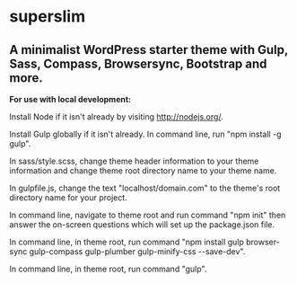 <h1>superslim</h1>

<h2>A minimalist WordPress starter theme with Gulp, Sass, Compass, Browsersync, Bootstrap and more.</h2>

<strong>For use with local development:</strong>

Install Node if it isn't already by visiting <a href="http://nodejs.org/" target="_blank">http://nodejs.org/</a>.

Install Gulp globally if it isn't already. In command line, run "npm install -g gulp".

In sass/style.scss, change theme header information to your theme information and change theme root directory name to your theme name.

In gulpfile.js, change the text "localhost/domain.com" to the theme's root directory name for your project.

In command line, navigate to theme root and run command "npm init" then answer the on-screen questions which will set up the package.json file.

In command line, in theme root, run command "npm install gulp browser-sync gulp-compass gulp-plumber gulp-minify-css --save-dev".

In command line, in theme root, run command "gulp".
